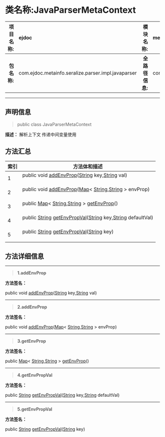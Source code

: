 # 类名称:JavaParserMetaContext

|  **项目名称:**    |  ejdoc    |   **模块名称:**   |metaInfoSeralize|
| ----: | :---- | ----: |:---- |
|   **包名称:**   |  com.ejdoc.metainfo.seralize.parser.impl.javaparser    |   **全路径信息:**   |com.ejdoc.metainfo.seralize.parser.impl.javaparser.JavaParserMetaContext|



















---

## 声明信息

> public class JavaParserMetaContext     


**描述：** 解析上下文 传递中间变量使用












## 方法汇总

|   索引  |    方法体和描述   |
| ---- | ---- |
|1|public void [addEnvProp](#addenvprop-string-string)([String](https://docs.oracle.com/javase/8/docs/api/java/lang/String.html?is-external=true) key,[String](https://docs.oracle.com/javase/8/docs/api/java/lang/String.html?is-external=true) val)   <br/><br/>|
|2|public void [addEnvProp](#addenvprop-map)([Map](https://docs.oracle.com/javase/8/docs/api/java/util/Map.html?is-external=true)< [String](https://docs.oracle.com/javase/8/docs/api/java/lang/String.html?is-external=true),[String](https://docs.oracle.com/javase/8/docs/api/java/lang/String.html?is-external=true) > envProp)   <br/><br/>|
|3|public [Map](https://docs.oracle.com/javase/8/docs/api/java/util/Map.html?is-external=true)< [String](https://docs.oracle.com/javase/8/docs/api/java/lang/String.html?is-external=true),[String](https://docs.oracle.com/javase/8/docs/api/java/lang/String.html?is-external=true) > [getEnvProp](#getenvprop)()   <br/><br/>|
|4|public [String](https://docs.oracle.com/javase/8/docs/api/java/lang/String.html?is-external=true) [getEnvPropVal](#getenvpropval-string-string)([String](https://docs.oracle.com/javase/8/docs/api/java/lang/String.html?is-external=true) key,[String](https://docs.oracle.com/javase/8/docs/api/java/lang/String.html?is-external=true) defaultVal)   <br/><br/>|
|5|public [String](https://docs.oracle.com/javase/8/docs/api/java/lang/String.html?is-external=true) [getEnvPropVal](#getenvpropval-string)([String](https://docs.oracle.com/javase/8/docs/api/java/lang/String.html?is-external=true) key)   <br/><br/>|







## 方法详细信息


---

> **1.<span id="addenvprop-string-string">addEnvProp</span>**

**方法签名：** 

  public void [addEnvProp](#addenvprop-string-string)([String](https://docs.oracle.com/javase/8/docs/api/java/lang/String.html?is-external=true) key,[String](https://docs.oracle.com/javase/8/docs/api/java/lang/String.html?is-external=true) val)   










---

> **2.<span id="addenvprop-map">addEnvProp</span>**

**方法签名：** 

  public void [addEnvProp](#addenvprop-map)([Map](https://docs.oracle.com/javase/8/docs/api/java/util/Map.html?is-external=true)< [String](https://docs.oracle.com/javase/8/docs/api/java/lang/String.html?is-external=true),[String](https://docs.oracle.com/javase/8/docs/api/java/lang/String.html?is-external=true) > envProp)   










---

> **3.<span id="getenvprop">getEnvProp</span>**

**方法签名：** 

  public [Map](https://docs.oracle.com/javase/8/docs/api/java/util/Map.html?is-external=true)< [String](https://docs.oracle.com/javase/8/docs/api/java/lang/String.html?is-external=true),[String](https://docs.oracle.com/javase/8/docs/api/java/lang/String.html?is-external=true) > [getEnvProp](#getenvprop)()   










---

> **4.<span id="getenvpropval-string-string">getEnvPropVal</span>**

**方法签名：** 

  public [String](https://docs.oracle.com/javase/8/docs/api/java/lang/String.html?is-external=true) [getEnvPropVal](#getenvpropval-string-string)([String](https://docs.oracle.com/javase/8/docs/api/java/lang/String.html?is-external=true) key,[String](https://docs.oracle.com/javase/8/docs/api/java/lang/String.html?is-external=true) defaultVal)   










---

> **5.<span id="getenvpropval-string">getEnvPropVal</span>**

**方法签名：** 

  public [String](https://docs.oracle.com/javase/8/docs/api/java/lang/String.html?is-external=true) [getEnvPropVal](#getenvpropval-string)([String](https://docs.oracle.com/javase/8/docs/api/java/lang/String.html?is-external=true) key)   









